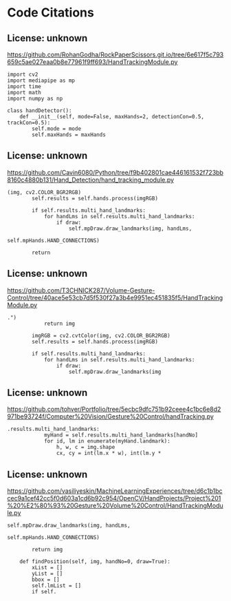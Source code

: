 # Code Citations

## License: unknown
https://github.com/RohanGodha/RockPaperScissors.git.io/tree/6e617f5c793659c5ae027eaa0b8e77961f9ff693/HandTrackingModule.py

```
import cv2
import mediapipe as mp
import time
import math
import numpy as np

class handDetector():
    def __init__(self, mode=False, maxHands=2, detectionCon=0.5, trackCon=0.5):
        self.mode = mode
        self.maxHands = maxHands
```


## License: unknown
https://github.com/Cavin6080/Python/tree/f9b402801cae446161532f723bb8160c4880b131/Hand_Detection/hand_tracking_module.py

```
(img, cv2.COLOR_BGR2RGB)
        self.results = self.hands.process(imgRGB)

        if self.results.multi_hand_landmarks:
            for handLms in self.results.multi_hand_landmarks:
                if draw:
                    self.mpDraw.draw_landmarks(img, handLms,
                                               self.mpHands.HAND_CONNECTIONS)

        return
```


## License: unknown
https://github.com/T3CHNICK287/Volume-Gesture-Control/tree/40ace5e53cb7d5f530f27a3b4e9951ec451835f5/HandTrackingModule.py

```
.")
            return img

        imgRGB = cv2.cvtColor(img, cv2.COLOR_BGR2RGB)
        self.results = self.hands.process(imgRGB)

        if self.results.multi_hand_landmarks:
            for handLms in self.results.multi_hand_landmarks:
                if draw:
                    self.mpDraw.draw_landmarks(img
```


## License: unknown
https://github.com/tohver/Portfolio/tree/5ecbc9dfc751b92ceee4c1bc6e8d2971be93724f/Computer%20Vision/Gesture%20Control/handTracking.py

```
.results.multi_hand_landmarks:
            myHand = self.results.multi_hand_landmarks[handNo]
            for id, lm in enumerate(myHand.landmark):
                h, w, c = img.shape
                cx, cy = int(lm.x * w), int(lm.y *
```


## License: unknown
https://github.com/vasiliyeskin/MachineLearningExperiences/tree/d6c1b1bccec9a1cef42cc5f0d603a1cd6b92c954/OpenCV/HandProjects/Project%201%20%E2%80%93%20Gesture%20Volume%20Control/HandTrackingModule.py

```
self.mpDraw.draw_landmarks(img, handLms,
                                               self.mpHands.HAND_CONNECTIONS)

        return img

    def findPosition(self, img, handNo=0, draw=True):
        xList = []
        yList = []
        bbox = []
        self.lmList = []
        if self.
```

